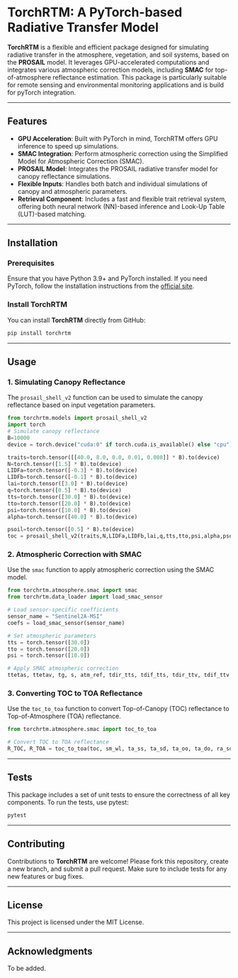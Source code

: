 # TorchRTM: A PyTorch-based Radiative Transfer Model

**TorchRTM** is a flexible and efficient package designed for simulating radiative transfer in the atmosphere, vegetation, and soil systems, based on the **PROSAIL** model. It leverages GPU-accelerated computations and integrates various atmospheric correction models, including **SMAC** for top-of-atmosphere reflectance estimation. This package is particularly suitable for remote sensing and environmental monitoring applications and is build for pyTorch integration.

---

## Features

- **GPU Acceleration**: Built with PyTorch in mind, TorchRTM offers GPU inference to speed up simulations.
- **SMAC Integration**: Perform atmospheric correction using the Simplified Model for Atmospheric Correction (SMAC).
- **PROSAIL Model**: Integrates the PROSAIL radiative transfer model for canopy reflectance simulations.
- **Flexible Inputs**: Handles both batch and individual simulations of canopy and atmospheric parameters.
- **Retrieval Component**: Includes a fast and flexible trait retrieval system, offering both neural network (NN)-based inference and Look-Up Table (LUT)-based matching. 
---

## Installation

### Prerequisites
Ensure that you have Python 3.9+ and PyTorch installed. If you need PyTorch, follow the installation instructions from the [official site](https://pytorch.org/get-started/locally/).

### Install TorchRTM

You can install **TorchRTM** directly from GitHub:

```bash
pip install torchrtm
```

---

## Usage

### 1. Simulating Canopy Reflectance

The `prosail_shell_v2` function can be used to simulate the canopy reflectance based on input vegetation parameters.

```python
from torchrtm.models import prosail_shell_v2
import torch
# Simulate canopy reflectance
B=10000
device = torch.device("cuda:0" if torch.cuda.is_available() else "cpu")

traits=torch.tensor([[40.0, 8.0, 0.0, 0.01, 0.008]] * B).to(device)
N=torch.tensor([1.5] * B).to(device)
LIDFa=torch.tensor([-0.3] * B).to(device)
LIDFb=torch.tensor([-0.1] * B).to(device)
lai=torch.tensor([3.0] * B).to(device)
q=torch.tensor([0.5] * B).to(device)
tts=torch.tensor([30.0] * B).to(device)
tto=torch.tensor([20.0] * B).to(device)
psi=torch.tensor([10.0] * B).to(device)
alpha=torch.tensor([40.0] * B).to(device)

psoil=torch.tensor([0.5] * B).to(device)
toc = prosail_shell_v2(traits,N,LIDFa,LIDFb,lai,q,tts,tto,psi,alpha,psoil,batch_size=100000,use_prospectd=False,lidtype=2)
```

### 2. Atmospheric Correction with SMAC

Use the `smac` function to apply atmospheric correction using the SMAC model.

```python
from torchrtm.atmosphere.smac import smac
from torchrtm.data_loader import load_smac_sensor

# Load sensor-specific coefficients
sensor_name = "Sentinel2A-MSI"
coefs = load_smac_sensor(sensor_name)

# Set atmospheric parameters
tts = torch.tensor([30.0])
tto = torch.tensor([20.0])
psi = torch.tensor([10.0])

# Apply SMAC atmospheric correction
ttetas, ttetav, tg, s, atm_ref, tdir_tts, tdif_tts, tdir_ttv, tdif_ttv = smac(tts, tto, psi, coefs)
```

### 3. Converting TOC to TOA Reflectance

Use the `toc_to_toa` function to convert Top-of-Canopy (TOC) reflectance to Top-of-Atmosphere (TOA) reflectance.

```python
from torchrtm.atmosphere.smac import toc_to_toa

# Convert TOC to TOA reflectance
R_TOC, R_TOA = toc_to_toa(toc, sm_wl, ta_ss, ta_sd, ta_oo, ta_do, ra_so, ra_dd, T_g, return_toc=True)
```

---

## Tests

This package includes a set of unit tests to ensure the correctness of all key components. To run the tests, use pytest:

```bash
pytest
```

---

## Contributing

Contributions to **TorchRTM** are welcome! Please fork this repository, create a new branch, and submit a pull request. Make sure to include tests for any new features or bug fixes.

---

## License

This project is licensed under the MIT License.

---

## Acknowledgments

To be added.

